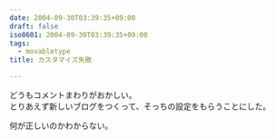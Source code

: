 ```yaml
---
date: 2004-09-30T03:39:35+09:00
draft: false
iso8601: 2004-09-30T03:39:35+09:00
tags:
  - movabletype
title: カスタマイズ失敗

---
```


どうもコメントまわりがおかしい。  
とりあえず新しいブログをつくって、そっちの設定をもらうことにした。

何が正しいのかわからない。
